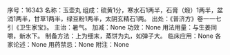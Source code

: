 序号：16343
名称：玉壶丸
组成：硫黄1分，寒水石1两半，石膏（煅）1两半，盆消1两半，甘草1两半，绿豆粉1两半，太阴玄精石1两。
出处：《普济方》卷一一七引《卫生家宝》。
主治：暑气。
加减：None
功效：None
用法用量：与生姜同嚼，新水下。
制备方法：上为细末，蒸饼为丸，如弹子大。
临床应用：None
各家论述：None
用药禁忌：None
附注：None
